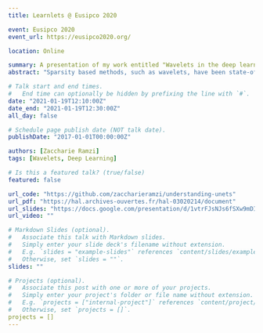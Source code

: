 ```yaml
---
title: Learnlets @ Eusipco 2020

event: Eusipco 2020
event_url: https://eusipco2020.org/

location: Online

summary: A presentation of my work entitled "Wavelets in the deep learning era" in the Interpretable Machine Learning session.
abstract: "Sparsity based methods, such as wavelets, have been state-of-the-art for more than 20 years for inverse problems before being overtaken by neural networks. In particular, U-nets have proven to be extremely effective. Their main ingredients are a highly non-linear processing, a massive learning made possible by the flourishing of optimization algorithms with the power of computers (GPU) and the use of large available data sets for training. While the many stages of non-linearity are intrinsic to deep learning, the usage of learning with training data could also be exploited by sparsity based approaches. The aim of our study is to push the limits of sparsity with learning, and comparing the results with U-nets. We present a new network architecture, which conserves the properties of sparsity based methods such as exact reconstruction and good generalization properties, while fostering the power of neural networks for learning and fast calculation. We evaluate the model on image denoising tasks and show it is competitive with learning-based models."

# Talk start and end times.
#   End time can optionally be hidden by prefixing the line with `#`.
date: "2021-01-19T12:10:00Z"
date_end: "2021-01-19T12:30:00Z"
all_day: false

# Schedule page publish date (NOT talk date).
publishDate: "2017-01-01T00:00:00Z"

authors: [Zaccharie Ramzi]
tags: [Wavelets, Deep Learning]

# Is this a featured talk? (true/false)
featured: false

url_code: "https://github.com/zaccharieramzi/understanding-unets"
url_pdf: "https://hal.archives-ouvertes.fr/hal-03020214/document"
url_slides: "https://docs.google.com/presentation/d/1vtrFJsNJs6fSXw9mDIw2W6G6E6-5QaXpYTM2fXebG4E/edit?usp=sharing"
url_video: ""

# Markdown Slides (optional).
#   Associate this talk with Markdown slides.
#   Simply enter your slide deck's filename without extension.
#   E.g. `slides = "example-slides"` references `content/slides/example-slides.md`.
#   Otherwise, set `slides = ""`.
slides: ""

# Projects (optional).
#   Associate this post with one or more of your projects.
#   Simply enter your project's folder or file name without extension.
#   E.g. `projects = ["internal-project"]` references `content/project/deep-learning/index.md`.
#   Otherwise, set `projects = []`.
projects = []
---
```

